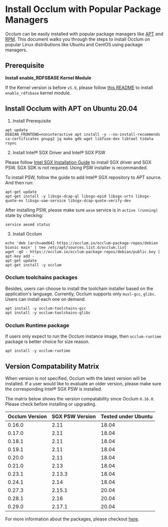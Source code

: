 # Install Occlum with Popular Package Managers

Occlum can be easily installed with popular package managers like [APT](https://en.wikipedia.org/wiki/APT_(software)) and [RPM](https://en.wikipedia.org/wiki/RPM_Package_Manager). This document walks you through the steps to install Occlum on popular Linux distributions like Ubuntu and CentOS using package managers.

## Prerequisite

**Install enable_RDFSBASE Kernel Module**

If the Kernel version is before `v5.9`, please follow [this README](https://github.com/occlum/enable_rdfsbase/blob/master/README.md) to install `enable_rdfsbase` kernel module.

## Install Occlum with APT on Ubuntu 20.04

1. Install Prerequisite
```
apt update
DEBIAN_FRONTEND=noninteractive apt install -y --no-install-recommends ca-certificates gnupg2 jq make gdb wget libfuse-dev libtool tzdata rsync
```

2. Install Intel® SGX Driver and Intel® SGX PSW

Please follow [Intel SGX Installation Guide](https://download.01.org/intel-sgx/sgx-linux/2.13/docs/Intel_SGX_Installation_Guide_Linux_2.13_Open_Source.pdf) to install SGX driver and SGX PSW. SGX SDK is not required. Using PSW installer is recommanded.

To install PSW, follow the guide to add Intel® SGX repository to APT source. And then run:
```
apt-get update
apt-get install -y libsgx-dcap-ql libsgx-epid libsgx-urts libsgx-quote-ex libsgx-uae-service libsgx-dcap-quote-verify-dev
```

After installing PSW, please make sure `aesm` service is in `active (running)` state by checking:
```
service aesmd status
```

3. Install Occlum
```
echo 'deb [arch=amd64] https://occlum.io/occlum-package-repos/debian bionic main' | tee /etc/apt/sources.list.d/occlum.list
wget -qO - https://occlum.io/occlum-package-repos/debian/public.key | apt-key add -
apt-get update
apt-get install -y occlum
```

### Occlum toolchains packages

Besides, users can choose to install the toolchain installer based on the application's language. Currently, Occlum supports only `musl-gcc`, `glibc`. Users can install each one on demand.

```
apt install -y occlum-toolchains-gcc
apt install -y occlum-toolchains-glibc
```

### Occlum Runtime package

If users only expect to run the Occlum instance image, then `occlum-runtime` package is better choice for size reason.
```
apt install -y occlum-runtime
```


## Version Compatability Matrix

When version is not specified, Occlum with the latest version will be installed. If a user would like to evaluate an older version, please make sure the corresponding Intel® SGX PSW is installed.

The matrix below shows the version compatability since Occlum `0.16.0`. Please check before installing or upgrading.

| Occlum Version  |  SGX PSW Version  | Tested under Ubuntu |
| --------------- | ----------------- | ------------------- |
|     0.16.0      |       2.11        |        18.04        |
|     0.17.0      |       2.11        |        18.04        |
|     0.18.1      |       2.11        |        18.04        |
|     0.19.1      |       2.11        |        18.04        |
|     0.20.0      |       2.11        |        18.04        |
|     0.21.0      |       2.13        |        18.04        |
|     0.23.1      |       2.13.3      |        18.04        |
|     0.24.1      |       2.14        |        18.04        |
|     0.27.3      |       2.15.1      |        20.04        |
|     0.28.1      |       2.16        |        20.04        |
|     0.29.0      |       2.17.1      |        20.04        |

For more information about the packages, please checkout [here](../tools/installer/README.md).
